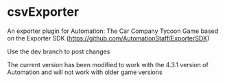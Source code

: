 # csvExporter

An exporter plugin for Automation: The Car Company Tycoon Game based on the Exporter SDK (https://github.com/AutomationStaff/ExporterSDK)

Use the dev branch to post changes

The current version has been modified to work with the 4.3.1 version of Automation and will not work with older game versions
